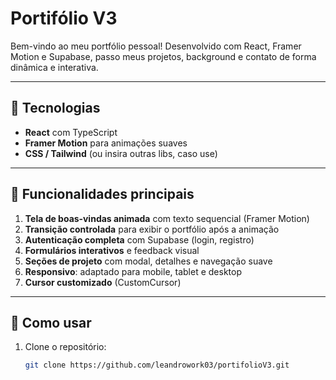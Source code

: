 # Portifólio V3

Bem-vindo ao meu portfólio pessoal! Desenvolvido com React, Framer Motion e Supabase, passo meus projetos, background e contato de forma dinâmica e interativa.

---

## 🚀 Tecnologias 

- **React** com TypeScript
- **Framer Motion** para animações suaves
- **CSS / Tailwind** (ou insira outras libs, caso use)

---

## 🎯 Funcionalidades principais

1. **Tela de boas‑vindas animada** com texto sequencial (Framer Motion)
2. **Transição controlada** para exibir o portfólio após a animação
3. **Autenticação completa** com Supabase (login, registro)
4. **Formulários interativos** e feedback visual
5. **Seções de projeto** com modal, detalhes e navegação suave
6. **Responsivo**: adaptado para mobile, tablet e desktop
7. **Cursor customizado** (CustomCursor)

---

## 🚧 Como usar

1. Clone o repositório:  
   ```bash
   git clone https://github.com/leandrowork03/portifolioV3.git
